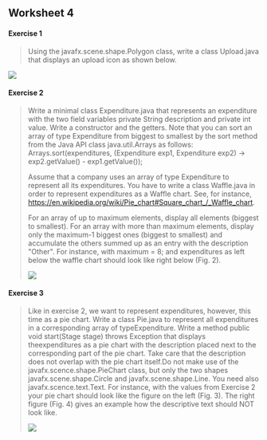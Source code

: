 ## Worksheet 4

#### Exercise 1
>Using the javafx.scene.shape.Polygon class, write a class Upload.java that displays an upload icon as shown below.
<img src="/Users/hs.chiu/Documents/CS/github/java_workshop_1/worksheet4/figure/1.png " style="zoom 50%"/>

#### Exercise 2
>Write a minimal class Expenditure.java that represents an expenditure with the two field variables
>private String description and private int value. Write a constructor and the getters.
>Note that you can sort an array of type Expenditure from biggest to smallest by the sort method from
>the Java API class java.util.Arrays as follows:
>Arrays.sort(expenditures, (Expenditure exp1, Expenditure exp2) -> exp2.getValue() - exp1.getValue());
>
>Assume that a company uses an array of type Expenditure to represent all its expenditures. You have
>to write a class Waffle.java in order to represent expenditures as a Waffle chart. See, for instance,
> https://en.wikipedia.org/wiki/Pie_chart#Square_chart_/_Waffle_chart.
>
>For an array of up to maximum elements, display all elements (biggest to smallest). For an array with more than maximum elements, display only the maximum-1 biggest ones (biggest to smallest) and accumulate the others summed up as an entry with the description "Other". For instance, with maximum = 8; and expenditures as left below the waffle chart should look like right below (Fig. 2).
>
><img src="/Users/hs.chiu/Documents/CS/github/java_workshop_1/worksheet4/figure/2.png " style="zoom 50%"/>

#### Exercise 3
>Like in exercise 2, we want to represent expenditures, however, this time as a pie chart. Write a class Pie.java to represent all expenditures in a corresponding array of typeExpenditure. Write a method public void start(Stage stage) throws Exception that displays theexpenditures as a pie chart with the description placed next to the corresponding part of the pie chart.
>Take care that the description does not overlap with the pie chart itself.Do not make use of the javafx.scence.shape.PieChart class, but only the two shapes javafx.scene.shape.Circle and javafx.scene.shape.Line. You need also javafx.scence.text.Text.
>For instance, with the values from Exercise 2 your pie chart should look like the figure on the left (Fig. 3). The right figure (Fig. 4) gives an example how the descriptive text should NOT look like.
>
><img src="/Users/hs.chiu/Documents/CS/github/java_workshop_1/worksheet4/figure/3.png " style="zoom 50%"/>
>
